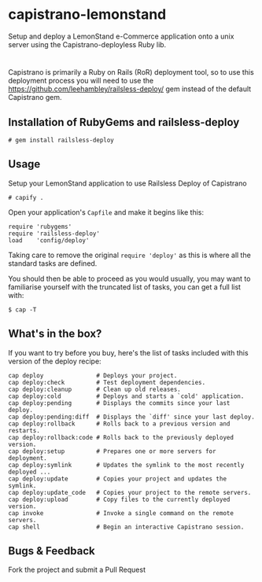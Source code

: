 capistrano-lemonstand
=====================

Setup and deploy a LemonStand e-Commerce application onto a unix server using the Capistrano-deployless Ruby lib.

# 

Capistrano is primarily a Ruby on Rails (RoR) deployment tool, so to use this deployment process you will need to use the https://github.com/leehambley/railsless-deploy/ gem instead of the default Capistrano gem.

## Installation of RubyGems and railsless-deploy

    # gem install railsless-deploy

## Usage

Setup your LemonStand application to use Railsless Deploy of Capistrano

    # capify .

Open your application's `Capfile` and make it begins like this:

    require 'rubygems'
    require 'railsless-deploy'
    load    'config/deploy'

Taking care to remove the original `require 'deploy'` as this is where all the standard tasks are defined.

You should then be able to proceed as you would usually, you may want to familiarise yourself with the truncated list of tasks, you can get a full list with:

    $ cap -T

## What's in the box?

If you want to try before you buy, here's the list of tasks included with this version of the deploy recipe:

    cap deploy               # Deploys your project.
    cap deploy:check         # Test deployment dependencies.
    cap deploy:cleanup       # Clean up old releases.
    cap deploy:cold          # Deploys and starts a `cold' application.
    cap deploy:pending       # Displays the commits since your last deploy.
    cap deploy:pending:diff  # Displays the `diff' since your last deploy.
    cap deploy:rollback      # Rolls back to a previous version and restarts.
    cap deploy:rollback:code # Rolls back to the previously deployed version.
    cap deploy:setup         # Prepares one or more servers for deployment.
    cap deploy:symlink       # Updates the symlink to the most recently deployed ...
    cap deploy:update        # Copies your project and updates the symlink.
    cap deploy:update_code   # Copies your project to the remote servers.
    cap deploy:upload        # Copy files to the currently deployed version.
    cap invoke               # Invoke a single command on the remote servers.
    cap shell                # Begin an interactive Capistrano session.


## Bugs & Feedback

Fork the project and submit a Pull Request